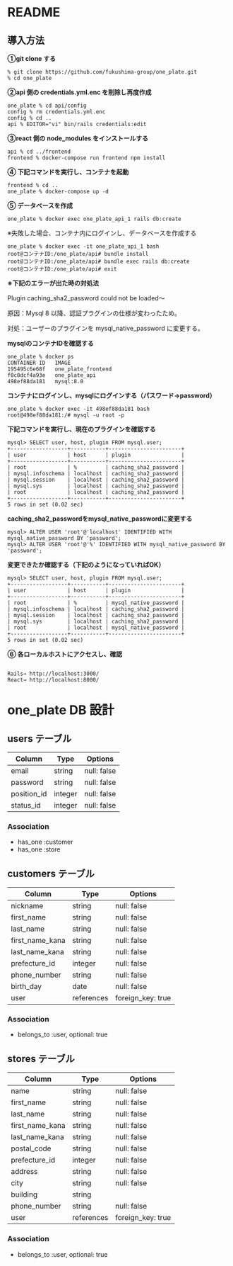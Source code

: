 # README

## 導入方法

**①git clone する**

```
% git clone https://github.com/fukushima-group/one_plate.git
% cd one_plate
```

**②api 側の credentials.yml.enc を削除し再度作成**

```
one_plate % cd api/config
config % rm credentials.yml.enc
config % cd ..
api % EDITOR="vi" bin/rails credentials:edit
```

**③react 側の node_modules をインストールする**

```
api % cd ../frontend
frontend % docker-compose run frontend npm install
```

**④ 下記コマンドを実行し、コンテナを起動**

```
frontend % cd ..
one_plate % docker-compose up -d
```

**⑤ データベースを作成**

```
one_plate % docker exec one_plate_api_1 rails db:create
```

※失敗した場合、コンテナ内にログインし、データベースを作成する

```
one_plate % docker exec -it one_plate_api_1 bash
root@コンテナID:/one_plate/api# bundle install
root@コンテナID:/one_plate/api# bundle exec rails db:create
root@コンテナID:/one_plate/api# exit
```

**※下記のエラーが出た時の対処法**

Plugin caching_sha2_password could not be loaded〜

原因：Mysql 8 以降、認証プラグインの仕様が変わったため。

対処：ユーザーのプラグインを mysql_native_password に変更する。

**mysqlのコンテナIDを確認する**

```
one_plate % docker ps
CONTAINER ID   IMAGE
195495c6e68f   one_plate_frontend
f0c0dcf4a93e   one_plate_api
498ef88da181   mysql:8.0
```

**コンテナにログインし、mysqlにログインする（パスワード→password）**

```
one_plate % docker exec -it 498ef88da181 bash
root@498ef88da181:/# mysql -u root -p
```

**下記コマンドを実行し、現在のプラグインを確認する**

```
mysql> SELECT user, host, plugin FROM mysql.user;
+------------------+-----------+-----------------------+
| user             | host      | plugin                |
+------------------+-----------+-----------------------+
| root             | %         | caching_sha2_password |
| mysql.infoschema | localhost | caching_sha2_password |
| mysql.session    | localhost | caching_sha2_password |
| mysql.sys        | localhost | caching_sha2_password |
| root             | localhost | caching_sha2_password |
+------------------+-----------+-----------------------+
5 rows in set (0.02 sec)
```

**caching_sha2_passwordをmysql_native_passwordに変更する**

```
mysql> ALTER USER 'root'@'localhost' IDENTIFIED WITH mysql_native_password BY 'password';
mysql> ALTER USER 'root'@'%' IDENTIFIED WITH mysql_native_password BY 'password';
```

**変更できたか確認する（下記のようになっていればOK）**

```
mysql> SELECT user, host, plugin FROM mysql.user;
+------------------+-----------+-----------------------+
| user             | host      | plugin                |
+------------------+-----------+-----------------------+
| root             | %         | mysql_native_password |
| mysql.infoschema | localhost | caching_sha2_password |
| mysql.session    | localhost | caching_sha2_password |
| mysql.sys        | localhost | caching_sha2_password |
| root             | localhost | mysql_native_password |
+------------------+-----------+-----------------------+
5 rows in set (0.02 sec)
```

**⑥ 各ローカルホストにアクセスし、確認**

```

Rails→ http://localhost:3000/
React→ http://localhost:8000/

```

# one_plate DB 設計

## users テーブル

| Column      | Type    | Options     |
| ----------- | ------- | ----------- |
| email       | string  | null: false |
| password    | string  | null: false |
| position_id | integer | null: false |
| status_id   | integer | null: false |

### Association

- has_one :customer
- has_one :store

## customers テーブル

| Column          | Type       | Options           |
| --------------- | ---------- | ----------------- |
| nickname        | string     | null: false       |
| first_name      | string     | null: false       |
| last_name       | string     | null: false       |
| first_name_kana | string     | null: false       |
| last_name_kana  | string     | null: false       |
| prefecture_id   | integer    | null: false       |
| phone_number    | string     | null: false       |
| birth_day       | date       | null: false       |
| user            | references | foreign_key: true |

### Association

- belongs_to :user, optional: true

## stores テーブル

| Column          | Type       | Options           |
| --------------- | ---------- | ----------------- |
| name            | string     | null: false       |
| first_name      | string     | null: false       |
| last_name       | string     | null: false       |
| first_name_kana | string     | null: false       |
| last_name_kana  | string     | null: false       |
| postal_code     | string     | null: false       |
| prefecture_id   | integer    | null: false       |
| address         | string     | null: false       |
| city            | string     | null: false       |
| building        | string     |                   |
| phone_number    | string     | null: false       |
| user            | references | foreign_key: true |

### Association

- belongs_to :user, optional: true

```

```
